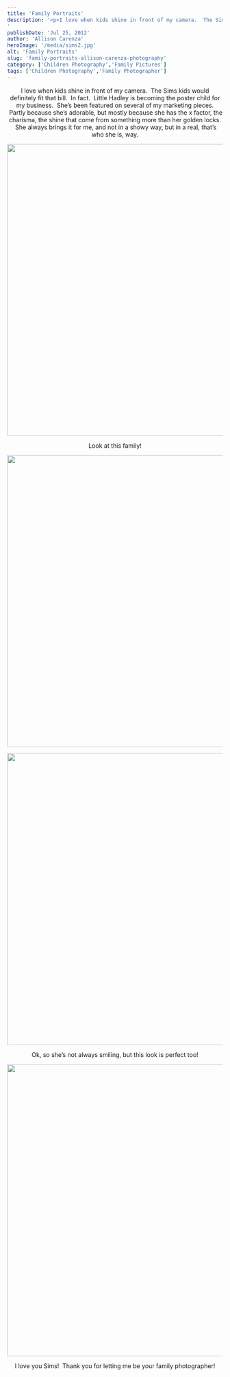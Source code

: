 ```yaml
---
title: 'Family Portraits'
description: '<p>I love when kids shine in front of my camera.  The Sims kids would definitely fit that bill.  In fact. [&hellip;]</p>
'
publishDate: 'Jul 25, 2012'
author: 'Allison Carenza'
heroImage: '/media/sims2.jpg'
alt: 'Family Portraits'
slug: 'family-portraits-allison-carenza-photography'
category: ['Children Photography','Family Pictures']
tags: ['Children Photography','Family Photographer']
---
```


<p style="text-align: center;">I love when kids shine in front of my camera.  The Sims kids would definitely fit that bill.  In fact.  Little Hadley is becoming the poster child for my business.  She&#8217;s been featured on several of my marketing pieces.  Partly because she&#8217;s adorable, but mostly because she has the x factor, the charisma, the shine that come from something more than her golden locks.  She always brings it for me, and not in a showy way, but in a real, that&#8217;s who she is, way.</p>
<p style="text-align: center;">
<p style="text-align: center;"><img class="aligncenter size-full wp-image-4183" title="sims2" src="/media/sims2.jpg" alt="" width="930" height="680" srcset="/media/sims2.jpg 930w, /media/sims2-300x219.jpg 300w, /media/sims2-768x562.jpg 768w" sizes="(max-width: 930px) 100vw, 930px" /></p>
<p style="text-align: center;">Look at this family!</p>
<p style="text-align: center;"><img class="aligncenter size-full wp-image-4184" title="sims3" src="/media/sims3.jpg" alt="" width="930" height="680" srcset="/media/sims3.jpg 930w, /media/sims3-300x219.jpg 300w, /media/sims3-768x562.jpg 768w" sizes="(max-width: 930px) 100vw, 930px" /></p>
<p style="text-align: center;">
<p style="text-align: center;"><img class="aligncenter size-full wp-image-4185" title="sims4" src="/media/sims4.jpg" alt="" width="930" height="680" srcset="/media/sims4.jpg 930w, /media/sims4-300x219.jpg 300w, /media/sims4-768x562.jpg 768w" sizes="(max-width: 930px) 100vw, 930px" /></p>
<p style="text-align: center;">
<p style="text-align: center;">Ok, so she&#8217;s not always smiling, but this look is perfect too!</p>
<p style="text-align: center;"><img class="aligncenter size-full wp-image-4182" title="sims1" src="/media/sims1.jpg" alt="" width="930" height="680" srcset="/media/sims1.jpg 930w, /media/sims1-300x219.jpg 300w, /media/sims1-768x562.jpg 768w" sizes="(max-width: 930px) 100vw, 930px" /></p>
<p style="text-align: center;">I love you Sims!  Thank you for letting me be your family photographer!</p>
